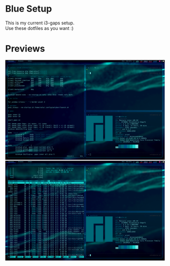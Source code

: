 # Blue Setup

This is my current i3-gaps setup. \
Use these dotfiles as you want :) 

# Previews

![Alt text](blue-setup/examples/example1.png "Title") \
![Alt text](blue-setup/examples/example2.png "Title") 
